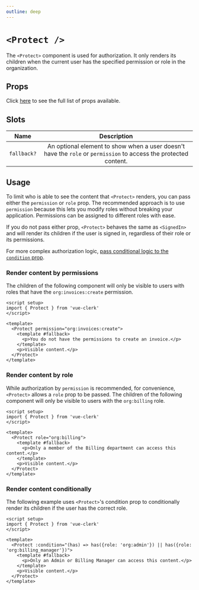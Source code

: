 ```yaml
---
outline: deep
---
```


# `<Protect />`

The `<Protect>` component is used for authorization. It only renders its children when the current user has the specified permission or role in the organization.

## Props

Click [here](https://clerk.com/docs/components/protect#properties) to see the full list of props available.

## Slots

|Name|Description|
|:---:|:---:|
|`fallback?`|An optional element to show when a user doesn't have the `role` or `permission` to access the protected content.|

## Usage

To limit who is able to see the content that `<Protect>` renders, you can pass either the `permission` or `role` prop. The recommended approach is to use `permission` because this lets you modify roles without breaking your application. Permissions can be assigned to different roles with ease.

If you do not pass either prop, `<Protect>` behaves the same as `<SignedIn>` and will render its children if the user is signed in, regardless of their role or its permissions.

For more complex authorization logic, [pass conditional logic to the `condition` prop](https://clerk.com/docs/components/protect#render-content-conditionally).

### Render content by permissions

The children of the following component will only be visible to users with roles that have the `org:invoices:create` permission.

```vue
<script setup>
import { Protect } from 'vue-clerk'
</script>

<template>
  <Protect permission="org:invoices:create">
    <template #fallback>
      <p>You do not have the permissions to create an invoice.</p>
    </template>
    <p>Visible content.</p>
  </Protect>
</template>
```

### Render content by role

While authorization by `permission` is recommended, for convenience, `<Protect>` allows a `role` prop to be passed. The children of the following component will only be visible to users with the `org:billing` role.

```vue
<script setup>
import { Protect } from 'vue-clerk'
</script>

<template>
  <Protect role="org:billing">
    <template #fallback>
      <p>Only a member of the Billing department can access this content.</p>
    </template>
    <p>Visible content.</p>
  </Protect>
</template>
```

### Render content conditionally
The following example uses `<Protect>`'s condition prop to conditionally render its children if the user has the correct role.

```vue
<script setup>
import { Protect } from 'vue-clerk'
</script>

<template>
  <Protect :condition="(has) => has({role: 'org:admin'}) || has({role: 'org:billing_manager'})">
    <template #fallback>
      <p>Only an Admin or Billing Manager can access this content.</p>
    </template>
    <p>Visible content.</p>
  </Protect>
</template>
```
